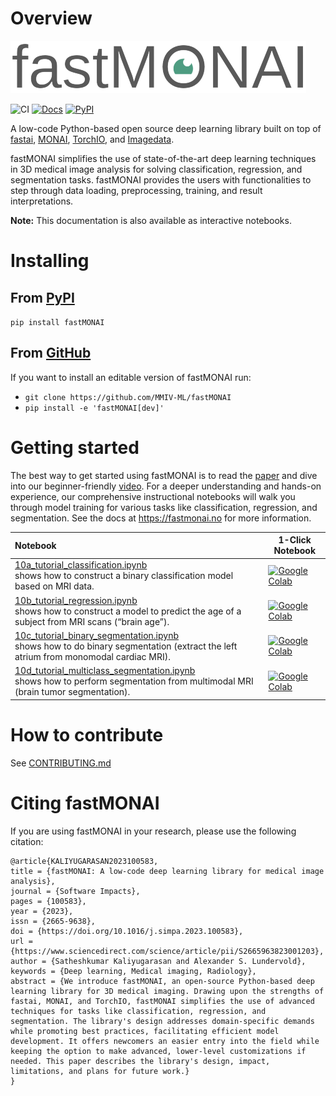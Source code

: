 Overview
================

<!-- WARNING: THIS FILE WAS AUTOGENERATED! DO NOT EDIT! -->

![](https://raw.githubusercontent.com/skaliy/skaliy.github.io/master/assets/fastmonai_v1.png)

![CI](https://github.com/MMIV-ML/fastMONAI/workflows/CI/badge.svg)
[![Docs](https://github.com/MMIV-ML/fastMONAI/actions/workflows/deploy.yaml/badge.svg)](https://fastmonai.no)
[![PyPI](https://img.shields.io/pypi/v/fastMONAI?color=blue&label=PyPI%20version&logo=python&logoColor=white.png)](https://pypi.org/project/fastMONAI)

A low-code Python-based open source deep learning library built on top of [fastai](https://github.com/fastai/fastai), [MONAI](https://monai.io/), [TorchIO](https://torchio.readthedocs.io/), and [Imagedata](https://imagedata.readthedocs.io/).

fastMONAI simplifies the use of state-of-the-art deep learning
techniques in 3D medical image analysis for solving classification,
regression, and segmentation tasks. fastMONAI provides the users with
functionalities to step through data loading, preprocessing, training,
and result interpretations.

<b>Note:</b> This documentation is also available as interactive
notebooks.

# Installing

## From [PyPI](https://pypi.org/project/fastMONAI/)

`pip install fastMONAI`

## From [GitHub](https://github.com/MMIV-ML/fastMONAI)

If you want to install an editable version of fastMONAI run:

- `git clone https://github.com/MMIV-ML/fastMONAI`
- `pip install -e 'fastMONAI[dev]'`

# Getting started

The best way to get started using fastMONAI is to read the [paper](https://www.sciencedirect.com/science/article/pii/S2665963823001203) and dive into our beginner-friendly [video](https://fastmonai.no/tutorial_beginner_video). For a deeper understanding and hands-on experience, our comprehensive instructional notebooks will walk you through model training for various tasks like classification, regression, and segmentation. See the docs at https://fastmonai.no for more information.

| Notebook                                                                                                                                                                                                                                     | 1-Click Notebook                                                                                                                                                                                   |
|:---------------------------------------------------------------------------------------------------------------------------------------------------------------------------------------------------------------------------------------------|----------------------------------------------------------------------------------------------------------------------------------------------------------------------------------------------------|
| [10a_tutorial_classification.ipynb](https://nbviewer.org/github/MMIV-ML/fastMONAI/blob/master/nbs/10a_tutorial_classification.ipynb) <br>shows how to construct a binary classification model based on MRI data.                             | [![Google Colab](https://colab.research.google.com/assets/colab-badge.svg)](https://colab.research.google.com/github/MMIV-ML/fastMONAI/blob/master/nbs/10a_tutorial_classification.ipynb)          |
| [10b_tutorial_regression.ipynb](https://nbviewer.org/github/MMIV-ML/fastMONAI/blob/master/nbs/10b_tutorial_regression.ipynb) <br>shows how to construct a model to predict the age of a subject from MRI scans (“brain age”).                | [![Google Colab](https://colab.research.google.com/assets/colab-badge.svg)](https://colab.research.google.com/github/MMIV-ML/fastMONAI/blob/master/nbs/10b_tutorial_regression.ipynb)              |
| [10c_tutorial_binary_segmentation.ipynb](https://nbviewer.org/github/MMIV-ML/fastMONAI/blob/master/nbs/10c_tutorial_binary_segmentation.ipynb) <br>shows how to do binary segmentation (extract the left atrium from monomodal cardiac MRI). | [![Google Colab](https://colab.research.google.com/assets/colab-badge.svg)](https://colab.research.google.com/github/MMIV-ML/fastMONAI/blob/master/nbs/10c_tutorial_binary_segmentation.ipynb)     |
| [10d_tutorial_multiclass_segmentation.ipynb](https://nbviewer.org/github/MMIV-ML/fastMONAI/blob/master/nbs/10d_tutorial_multiclass_segmentation.ipynb) <br>shows how to perform segmentation from multimodal MRI (brain tumor segmentation). | [![Google Colab](https://colab.research.google.com/assets/colab-badge.svg)](https://colab.research.google.com/github/MMIV-ML/fastMONAI/blob/master/nbs/10d_tutorial_multiclass_segmentation.ipynb) |

# How to contribute

See
[CONTRIBUTING.md](https://github.com/MMIV-ML/fastMONAI/blob/master/CONTRIBUTING.md)

# Citing fastMONAI

If you are using fastMONAI in your research, please use the following citation:

```
@article{KALIYUGARASAN2023100583,
title = {fastMONAI: A low-code deep learning library for medical image analysis},
journal = {Software Impacts},
pages = {100583},
year = {2023},
issn = {2665-9638},
doi = {https://doi.org/10.1016/j.simpa.2023.100583},
url = {https://www.sciencedirect.com/science/article/pii/S2665963823001203},
author = {Satheshkumar Kaliyugarasan and Alexander S. Lundervold},
keywords = {Deep learning, Medical imaging, Radiology},
abstract = {We introduce fastMONAI, an open-source Python-based deep learning library for 3D medical imaging. Drawing upon the strengths of fastai, MONAI, and TorchIO, fastMONAI simplifies the use of advanced techniques for tasks like classification, regression, and segmentation. The library's design addresses domain-specific demands while promoting best practices, facilitating efficient model development. It offers newcomers an easier entry into the field while keeping the option to make advanced, lower-level customizations if needed. This paper describes the library's design, impact, limitations, and plans for future work.}
}
```
